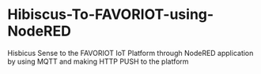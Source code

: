 # Hibiscus-To-FAVORIOT-using-NodeRED
Hisbicus Sense to the FAVORIOT IoT Platform through NodeRED application by using MQTT and making HTTP PUSH to the platform
